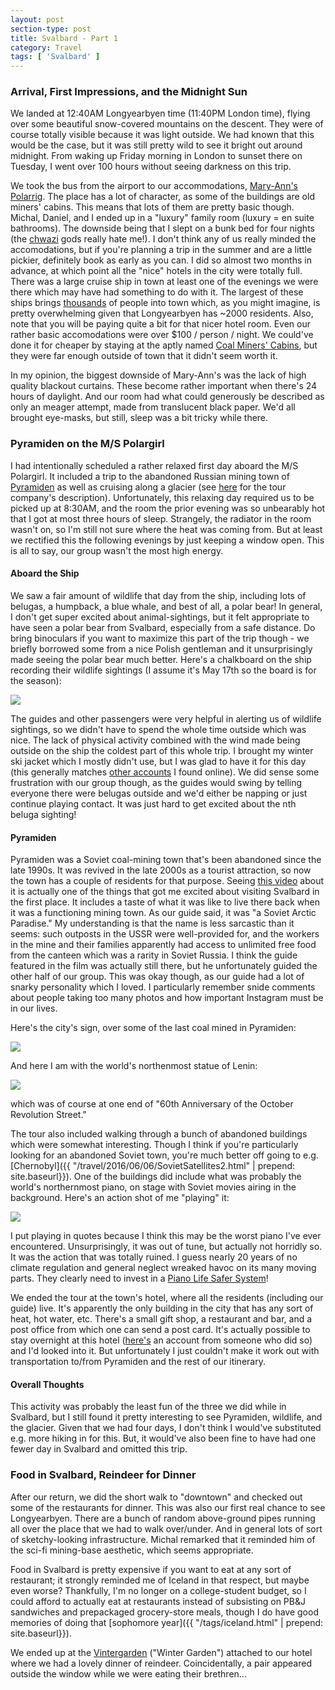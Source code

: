 ```yaml
---
layout: post
section-type: post
title: Svalbard - Part 1
category: Travel
tags: [ 'Svalbard' ]
---
```


### Arrival, First Impressions, and the Midnight Sun

We landed at 12:40AM Longyearbyen time (11:40PM London time), flying over some beautiful snow-covered mountains
on the descent. They were of course totally visible because it was light outside.
We had known that this would be the case, but it was still pretty wild to see it bright out around midnight.
From waking up Friday morning
in London to sunset there on Tuesday, I went over 100 hours without seeing darkness on this trip.

We took the bus from the airport
to our accommodations, [Mary-Ann's Polarrig](https://www.tripadvisor.com/Hotel_Review-g503715-d1092870-Reviews-Mary_Ann_s_Polarrigg-Longyearbyen_Spitsbergen_Svalbard.html). 
The place has a lot of character, as some of the buildings are old miners' cabins. This means that lots of them are pretty basic though. 
Michal, Daniel, and I ended up in a "luxury" family room (luxury = en suite bathrooms). The downside being that I slept on a
bunk bed for four nights (the [chwazi](https://play.google.com/store/apps/details?id=com.tendadigital.chwaziApp&hl=en_US) gods really hate me!). 
I don't think any of us really minded
the accomodations, but if you're planning a trip in the summer and are a little pickier, definitely
book as early as you can. I did so almost two months in advance, at which point all the "nice" hotels in the city were totally
full. There was a large cruise ship in town at least one of the evenings we were there which may have had something to do 
with it. The largest of these ships brings [thousands](https://thebarentsobserver.com/en/arctic/2017/06/bigger-cruise-ships-more-tourists-sail-svalbard-waters) 
of people into town which, as you might imagine, is pretty overwhelming given that Longyearbyen has ~2000 residents.
Also, note that you will be paying quite a bit for that nicer hotel room. Even our rather basic accomodations were
over $100 / person / night. We could've done it for cheaper by staying at the aptly named
[Coal Miners' Cabins](https://en.visitsvalbard.com/where-to-stay/coal-miners-cabins-p2523343), but they were 
far enough outside of town that it didn't seem worth it.

In my opinion, the biggest downside of Mary-Ann's was the lack of high quality blackout curtains.
These become rather important when there's 24 hours of daylight. And our room had what could generously be described
as only an meager attempt, made from translucent black paper. We'd all brought eye-masks, but still, sleep was a bit 
tricky while there. 

### Pyramiden on the M/S Polargirl

I had intentionally scheduled a rather relaxed first day aboard the M/S Polargirl. It
included a trip to the abandoned Russian mining town of [Pyramiden](https://en.wikipedia.org/wiki/Pyramiden) as well as
cruising along a glacier (see [here](http://www.polarcharter.no/tours/pyramiden) for the tour company's description).
Unfortunately, this relaxing day required us to be picked up at 8:30AM, and the room the prior evening
was so unbearably hot that I got at most three hours of sleep. Strangely, the radiator in the room
wasn't on, so I'm still not sure where the heat was coming from. But at least we rectified this the following
evenings by just keeping a window open. This is all to say, our group wasn't the most high energy.

#### Aboard the Ship

We saw a fair amount of wildlife that day from the ship, including lots of belugas, a humpback, a blue whale,
and best of all, a polar bear! In general, I don't get super excited about animal-sightings, but 
it felt appropriate to have seen a polar bear from Svalbard, especially from a safe distance.
Do bring binoculars if you want to maximize this part of the trip though - we briefly borrowed some from a
nice Polish gentleman and it unsurprisingly made seeing the polar bear much better.
Here's a chalkboard on the ship recording their wildlife sightings (I assume it's May 17th so the board is for the season):

![](https://lh3.googleusercontent.com/L38kPskiFKBTjar8wpM21U5eSAf9LNwE1EcniO5LHCygfFkvqd-_BzIJ5bcq0JWHAqz1AaJAriheQ8FfeUhVCEL1-ACRwgPhnyXyogOo5OkRSG5BLn72CMX_yb9aBEgNA7IjValHug=w2400)

The guides and other passengers were very helpful in alerting us of wildlife sightings, so we didn't have
to spend the whole time outside which was nice. The lack of physical activity combined with the wind made being outside on the ship
the coldest part of this whole trip. I brought my winter ski jacket which I mostly didn't use,
but I was glad to have it for this day (this generally matches [other accounts](https://www.earthtrekkers.com/svalbard-packing-list-what-to-pack-for-summer-in-svalbard/) 
I found online). We did sense some frustration with our group though, as the guides would 
swing by telling everyone there were belugas outside and we'd either be napping or just continue playing contact.
It was just hard to get excited about the nth beluga sighting! 

#### Pyramiden

Pyramiden was a Soviet coal-mining town that's been abandoned since the late 1990s. It was revived in the late 2000s
as a tourist attraction, so now the town has a couple of residents for that purpose. Seeing
[this video](https://www.youtube.com/watch?v=1_jYGVHRkuQ&t=12s) about it is actually one of the things that got me excited
about visiting Svalbard in the first place. It includes a taste of what it was like to live there
back when it was a functioning mining town. As our guide said, it was "a Soviet Arctic Paradise." My understanding
is that the name is less sarcastic than it seems: such outposts in the USSR were well-provided for, and the 
workers in the mine and their families apparently had access to unlimited free food from the canteen which was a 
rarity in Soviet Russia. I think the guide featured in the film was actually still there,
but he unfortunately guided the other half of our group. This was okay though, as our guide had a lot of
snarky personality which I loved. I particularly remember snide comments about people taking too many photos
and how important Instagram must be in our lives. 

Here's the city's sign, over some of the last coal mined in Pyramiden:

![](https://lh3.googleusercontent.com/hfp2e06JFtSiOzRP3VkZPoeJZnOMbbA_7N9PLt0jInAb64Nusy1OeVQVllfQ7h5OZ53EyVmAYEn1u-nZPbBT9XPUfVt36rkI0rqRWPyG86lNGd42qQISEgb_hX9EKmHjJOhXAvdDbA=w2400)

And here I am with the world's northenmost statue of Lenin:

![](https://lh3.googleusercontent.com/bnCGDIEKKa0njekM16ut23tsNWylP_ujJuRlH4eGlLh4gqeNbEShSXsOGY4yHoVTkElzCBVcHa1-gMUkCQFGkr1N5fNa-oYt585CRSxNir6b-MGGfSnfUlMvUDZw1mT2SKMMqckiLg=w2400)

which was of course at one end of "60th Anniversary of the October Revolution Street." 

The tour also included walking through a bunch of abandoned buildings which were somewhat interesting.
Though I think if you're particularly looking 
for an abandoned Soviet town, you're much better off going to e.g. [Chernobyl]({{ "/travel/2016/06/06/SovietSatellites2.html" | prepend: site.baseurl}}). One of the buildings did include what was probably the world's northernmost 
piano, on stage with Soviet movies airing in the background. Here's an 
action shot of me "playing" it:

![](https://lh3.googleusercontent.com/1eyE_Z5Q3cLvxiVfq1DoptWQuP85hKtNolrUIrt37mSF_ovTpmHLehK52SgUPLEY8lohlIkJv8zl3DzJSQcKf68cbZjoQJvYdJTeMApZYB6CGmovgQwjGEfup2vBllEuLXPtimA6KQ=w2400)

I put playing in quotes because I think this may be the worst piano I've ever encountered. Unsurprisingly, it was out of tune, but actually not horridly so. It was the 
action that was totally ruined. I guess nearly 20 years of no climate regulation
and general neglect wreaked havoc on its many moving parts. They clearly need to invest in a [Piano Life Safer System](https://www.pianolifesaver.com/english)!

We ended the tour at the town's hotel, where all the residents (including our guide)
live. It's apparently the only building in the city that has any sort of heat, hot water, etc. 
There's a small gift shop, a restaurant and bar, and a post office from which 
one can send a post card. It's actually possible to stay overnight at this
hotel ([here's](https://liveandletsfly.boardingarea.com/2017/07/17/tulpan-hotel-pyramiden-review/) an account from someone who did so) and I'd looked into it.
But unfortunately I just couldn't make it work out with transportation to/from 
Pyramiden and the rest of our itinerary.

#### Overall Thoughts

This activity was probably the least fun of the three we did while in Svalbard, but I still found it pretty
interesting to see Pyramiden, wildlife, and the glacier. Given that we had four days, I don't think I would've substituted
e.g. more hiking in for this. But, it would've also been fine to have had one fewer day in Svalbard
and omitted this trip.

### Food in Svalbard, Reindeer for Dinner

After our return, we did the short walk to "downtown" and checked out some of 
the restaurants for dinner. This was also our first real chance to see Longyearbyen. 
There are a bunch of random above-ground pipes running all over the place that
we had to walk over/under. And in general lots of sort of sketchy-looking infrastructure. 
Michal remarked that it reminded him of the sci-fi mining-base aesthetic, which 
seems appropriate. 

Food in Svalbard is pretty expensive if you want 
to eat at any sort of restaurant; it strongly reminded me of Iceland in that respect, but 
maybe even worse?
Thankfully, I'm no longer on a college-student budget, so I could afford to actually
eat at restaurants instead of subsisting on PB&J sandwiches and prepackaged grocery-store meals, 
though I do have good memories of doing that [sophomore year]({{ "/tags/iceland.html" | prepend: site.baseurl}}).

We ended up at the [Vintergarden](https://www.tripadvisor.com/Restaurant_Review-g503715-d6697863-Reviews-The_Winter_Garden-Longyearbyen_Spitsbergen_Svalbard.html) 
("Winter Garden") attached to our hotel where we had a lovely dinner of reindeer.
Coincidentally, a pair appeared outside the window while we were eating their brethren...
